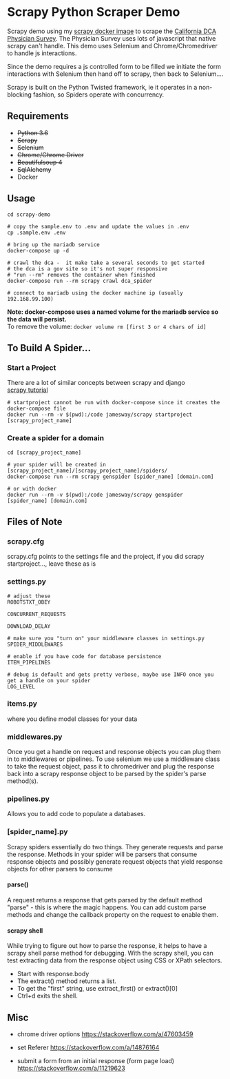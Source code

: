 # Scrapy Python Scraper Demo
Scrapy demo using my [scrapy docker image](https://hub.docker.com/r/jamesway/scrapy/) to scrape the [California DCA Physician Survey](https://search.dca.ca.gov/physicianSurvey).
The Physician Survey uses lots of javascript that native scrapy can't handle. This demo uses Selenium and Chrome/Chromedriver to handle js interactions.

Since the demo requires a js controlled form to be filled we initiate the form interactions with Selenium then hand off to scrapy, then back to Selenium....

Scrapy is built on the Python Twisted framework, ie it operates in a non-blocking fashion, so Spiders operate with concurrency.


## Requirements
- ~~Python 3.6~~
- ~~Scrapy~~
- ~~Selenium~~
- ~~Chrome/Chrome Driver~~
- ~~Beautifulsoup 4~~
- ~~SqlAlchemy~~
- Docker

## Usage
```
cd scrapy-demo

# copy the sample.env to .env and update the values in .env
cp .sample.env .env

# bring up the mariadb service
docker-compose up -d

# crawl the dca -  it make take a several seconds to get started
# the dca is a gov site so it's not super responsive
# "run --rm" removes the container when finished
docker-compose run --rm scrapy crawl dca_spider

# connect to mariadb using the docker machine ip (usually 192.168.99.100)
```

**Note: docker-compose uses a named volume for the mariadb service so the data will persist.**  
To remove the volume: ```docker volume rm [first 3 or 4 chars of id]```

## To Build A Spider...

### Start a Project
There are a lot of similar concepts between scrapy and django  
[scrapy tutorial](https://docs.scrapy.org/en/latest/intro/tutorial.html)  

```
# startproject cannot be run with docker-compose since it creates the docker-compose file
docker run --rm -v $(pwd):/code jamesway/scrapy startproject [scrapy_project_name]
```

### Create a spider for a domain
```
cd [scrapy_project_name]

# your spider will be created in [scrapy_project_name]/[scrapy_project_name]/spiders/
docker-compose run --rm scrapy genspider [spider_name] [domain.com]

# or with docker
docker run --rm -v $(pwd):/code jamesway/scrapy genspider [spider_name] [domain.com]
```  

## Files of Note
### scrapy.cfg
scrapy.cfg points to the settings file and the project, if you did scrapy startproject..., leave these as is

### settings.py
```
# adjust these
ROBOTSTXT_OBEY

CONCURRENT_REQUESTS

DOWNLOAD_DELAY

# make sure you "turn on" your middleware classes in settings.py
SPIDER_MIDDLEWARES

# enable if you have code for database persistence
ITEM_PIPELINES

# debug is default and gets pretty verbose, maybe use INFO once you get a handle on your spider
LOG_LEVEL
```  

### items.py
where you define model classes for your data

### middlewares.py
Once you get a handle on request and response objects you can plug them in to middlewares or pipelines. To use selenium we use a middleware class to take the request object, pass it to chromedriver and plug the response back into a scrapy response object to be parsed by the spider's parse method(s).

### pipelines.py
Allows you to add code to populate a databases.

### [spider_name].py
Scrapy spiders essentially do two things. They generate requests and parse the response. Methods in your spider will be parsers that consume response objects and possibly generate request objects that yield response objects for other parsers to consume

#### parse()  
A request returns a response that gets parsed by the default method "parse" - this is where the magic happens. You can add custom parse methods and change the callback property on the request to enable them.  

#### scrapy shell  
While trying to figure out how to parse the response, it helps to have a scrapy shell parse method for debugging. With the scrapy shell, you can test extracting data from the response object using CSS or XPath selectors.
- Start with response.body
- The extract() method returns a list.
- To get the "first" string, use extract_first() or extract()[0]
- Ctrl+d exits the shell.

## Misc
- chrome driver options
https://stackoverflow.com/a/47603459

- set Referer
https://stackoverflow.com/a/14876164

- submit a form from an initial response (form page load)
https://stackoverflow.com/a/11219623
